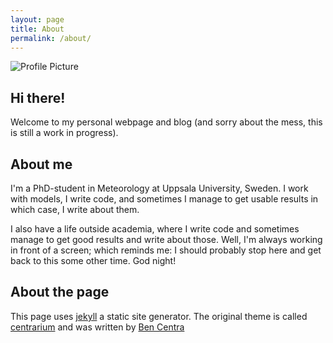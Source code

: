 ```yaml
---
layout: page
title: About
permalink: /about/
---
```


<img src="{{ site.baseurl }}/assets/profile.jpg" title="Profile Picture" class="profile">

## Hi there!
Welcome to my personal webpage and blog
(and sorry about the mess, this is still a work in progress).

## About me
I'm a PhD-student in Meteorology at Uppsala University, Sweden.
I work with models, I write code, and sometimes I manage to get usable results
in which case, I write about them.

I also have a life outside academia,
where I write code and sometimes manage to get good results
and write about those.
Well, I'm always working in front of a screen;
which reminds me:
I should probably stop here and get back to this some other time.
God night!

## About the page
This page uses
 [jekyll](https://github.com/jekyll/jekyll)
a static site generator.
The original theme is called
[centrarium](https://github.com/bencentra/centrarium)
and was written by [Ben Centra](http://bencentra.com)

